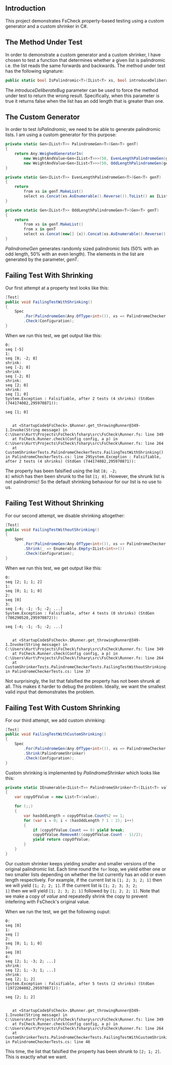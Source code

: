 
## Introduction

This project demonstrates FsCheck property-based testing using a custom generator and
a custom shrinker in C#.   

## The Method Under Test

In order to demonstrate a custom generator and a custom shrinker, I have chosen to test a function that determines whether a given list is palindromic i.e. the list reads the same forwards and backwards. The
method under test has the following signature:

```C#
public static bool IsPalindromic<T>(IList<T> xs, bool introduceDeliberateBug)
```

The _introduceDeliberateBug_ parameter can be used to force the method under test to return the wrong result.
Specifically, when this parameter is true it returns false when the list has an odd length that is greater than one.        

## The Custom Generator

In order to test _IsPalindromic_, we need to be able to generate palindromic lists. I am using a custom generator 
for this purpose: 

```C#
private static Gen<IList<T>> PalindromeGen<T>(Gen<T> genT)
{
    return Any.WeighedGeneratorIn(
        new WeightAndValue<Gen<IList<T>>>(50, EvenLengthPalindromeGen(genT)),
        new WeightAndValue<Gen<IList<T>>>(50, OddLengthPalindromeGen(genT)));
}

private static Gen<IList<T>> EvenLengthPalindromeGen<T>(Gen<T> genT)
{
    return
        from xs in genT.MakeList()
        select xs.Concat(xs.AsEnumerable().Reverse()).ToList() as IList<T>;
}

private static Gen<IList<T>> OddLengthPalindromeGen<T>(Gen<T> genT)
{
    return
        from xs in genT.MakeList()
        from x in genT
        select xs.Concat(new[] {x}).Concat(xs.AsEnumerable().Reverse()).ToList() as IList<T>;
}
```

_PalindromeGen_ generates randomly sized palindromic lists (50% with an odd length, 50% with an even length).
The elements in the list are generated by the parameter, _genT_.

## Failing Test With Shrinking

Our first attempt at a property test looks like this: 

```C#
[Test]
public void FailingTestWithShrinking()
{
    Spec
        .For(PalindromeGen(Any.OfType<int>()), xs => PalindromeChecker.IsPalindromic(xs, introduceDeliberateBug: true))
        .Check(Configuration);
}
```

When we run this test, we get output like this:

```
0:
seq [-5]
1:
seq [8; -2; 8]
shrink:
seq [-2; 8]
shrink:
seq [-2; 0]
shrink:
seq [2; 0]
shrink:
seq [1; 0]
System.Exception : Falsifiable, after 2 tests (4 shrinks) (StdGen (744174082,295970871)):

seq [1; 0]


   at <StartupCode$FsCheck>.$Runner.get_throwingRunner@349-1.Invoke(String message) in C:\Users\Kurt\Projects\FsCheck\fsharp\src\FsCheck\Runner.fs: line 349
   at FsCheck.Runner.check(Config config, a p) in C:\Users\Kurt\Projects\FsCheck\fsharp\src\FsCheck\Runner.fs: line 264
   at CustomShrinkerTests.PalindromeCheckerTests.FailingTestWithShrinking() in PalindromeCheckerTests.cs: line 29System.Exception : Falsifiable, after 2 tests (4 shrinks) (StdGen (744174082,295970871)):
```

The property has been falsified using the list <code>[8; -2; 8]</code> which has then been shrunk to the list <code>[1; 0]</code>.
However, the shrunk list is not palindromic! So the default shrinking behaviour for our list is no use to us. 

## Failing Test Without Shrinking

For our second attempt, we disable shrinking altogether: 

```C#
[Test]
public void FailingTestWithoutShrinking()
{
    Spec
        .For(PalindromeGen(Any.OfType<int>()), xs => PalindromeChecker.IsPalindromic(xs, introduceDeliberateBug: true))
        .Shrink(_ => Enumerable.Empty<IList<int>>())
        .Check(Configuration);
}
```

When we run this test, we get output like this:

```
0:
seq [2; 1; 1; 2]
1:
seq [0; 1; 1; 0]
2:
seq [0]
3:
seq [-4; -1; -5; -2; ...]
System.Exception : Falsifiable, after 4 tests (0 shrinks) (StdGen (786290520,295970872)):

seq [-4; -1; -5; -2; ...]


   at <StartupCode$FsCheck>.$Runner.get_throwingRunner@349-1.Invoke(String message) in C:\Users\Kurt\Projects\FsCheck\fsharp\src\FsCheck\Runner.fs: line 349
   at FsCheck.Runner.check(Config config, a p) in C:\Users\Kurt\Projects\FsCheck\fsharp\src\FsCheck\Runner.fs: line 264
   at CustomShrinkerTests.PalindromeCheckerTests.FailingTestWithoutShrinking() in PalindromeCheckerTests.cs: line 37
```

Not surprisingly, the list that falsified the property has not been shrunk at all. This makes it harder to
debug the problem. Ideally, we want the smallest valid input that demonstrates the problem.

## Failing Test With Custom Shrinking

For our third attempt, we add custom shrinking:

```C#
[Test]
public void FailingTestWithCustomShrinking()
{
    Spec
        .For(PalindromeGen(Any.OfType<int>()), xs => PalindromeChecker.IsPalindromic(xs, introduceDeliberateBug: true))
        .Shrink(PalindromeShrinker)
        .Check(Configuration);
}
```

Custom shrinking is implemented by _PalindromeShrinker_ which looks like this:

```C#
private static IEnumerable<IList<T>> PalindromeShrinker<T>(IList<T> value)
{
    var copyOfValue = new List<T>(value);

    for (;;)
    {
        var hasOddLength = copyOfValue.Count%2 == 1;
        for (var i = 0; i < (hasOddLength ? 1 : 2); i++)
        {
            if (copyOfValue.Count == 0) yield break;
            copyOfValue.RemoveAt((copyOfValue.Count - 1)/2);
            yield return copyOfValue;
        }
    }
}
```

Our custom shrinker keeps yielding smaller and smaller versions of the original palindromic list.
Each time round the <code>for</code> loop, we yield either one or two smaller lists depending on whether the
list currently has an odd or even length respectively. For example, if the current list is <code>[1; 2; 3; 2; 1]</code>
then we will yield <code>[1; 2; 2; 1]</code>. If the current list is <code>[1; 2; 3; 3; 2; 1]</code> then
we will yield <code>[1; 2; 3; 2; 1]</code> followed by <code>[1; 2; 2; 1]</code>. Note that we make a copy of _value_
and repeatedly shrink the copy to prevent intefering with FsCheck's original value.  

When we run the test, we get the following ouput: 

```
0:
seq [0]
1:
seq []
2:
seq [0; 1; 1; 0]
3:
seq [0]
4:
seq [2; 1; -3; 2; ...]
shrink:
seq [2; 1; -3; 1; ...]
shrink:
seq [2; 1; 2]
System.Exception : Falsifiable, after 5 tests (2 shrinks) (StdGen (1972204082,295970871)):

seq [2; 1; 2]


   at <StartupCode$FsCheck>.$Runner.get_throwingRunner@349-1.Invoke(String message) in C:\Users\Kurt\Projects\FsCheck\fsharp\src\FsCheck\Runner.fs: line 349
   at FsCheck.Runner.check(Config config, a p) in C:\Users\Kurt\Projects\FsCheck\fsharp\src\FsCheck\Runner.fs: line 264
   at CustomShrinkerTests.PalindromeCheckerTests.FailingTestWithCustomShrinking() in PalindromeCheckerTests.cs: line 46
```

This time, the list that falsified the property has been shrunk to <code>[2; 1; 2]</code>. This is exactly what we want.
